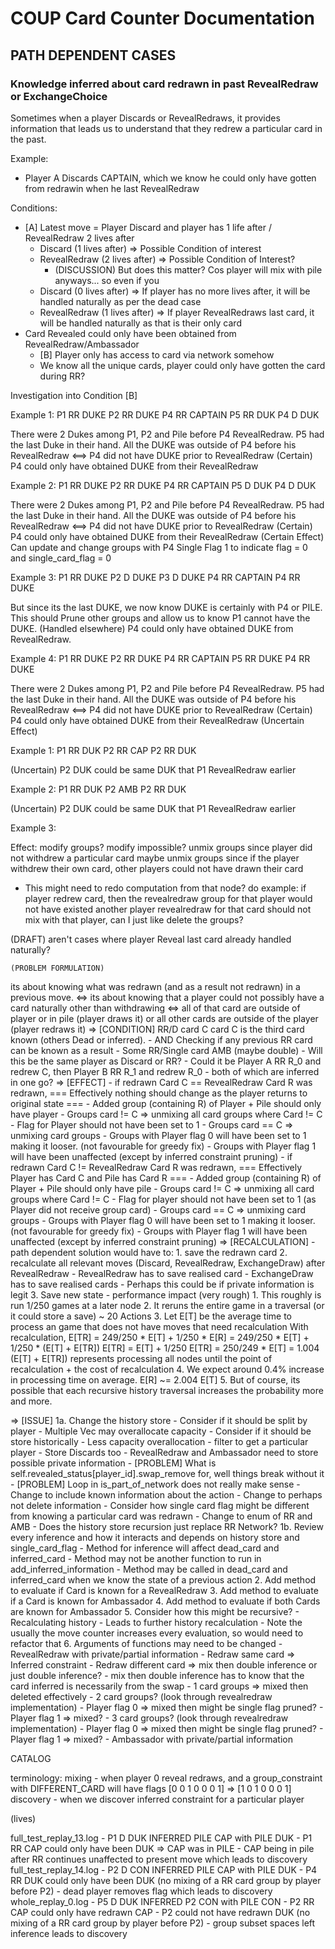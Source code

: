 # COUP Card Counter Documentation

## PATH DEPENDENT CASES 

### Knowledge inferred about card redrawn in past RevealRedraw or ExchangeChoice
Sometimes when a player Discards or RevealRedraws, it provides information that leads us to understand that they redrew a particular card in the past.

Example:
- Player A Discards CAPTAIN, which we know he could only have gotten from redrawin when he last RevealRedraw

Conditions:
- [A] Latest move = Player Discard and player has 1 life after / RevealRedraw 2 lives after
    - Discard (1 lives after) => Possible Condition of interest
    - RevealRedraw (2 lives after) => Possible Condition of Interest?
        - (DISCUSSION) But does this matter? Cos player will mix with pile anyways... so even if you
    - Discard (0 lives after) => If player has no more lives after, it will be handled naturally as per the dead case
    - RevealRedraw (1 lives after) => If player RevealRedraws last card, it will be handled naturally as that is their only card
- Card Revealed could only have been obtained from RevealRedraw/Ambassador
    - [B] Player only has access to card via network somehow
    - We know all the unique cards, player could only have gotten the card during RR?

Investigation into Condition [B]

Example 1:
P1 RR DUKE
P2 RR DUKE
P4 RR CAPTAIN
P5 RR DUK
P4 D DUK

There were 2 Dukes among P1, P2 and Pile before P4 RevealRedraw.
P5 had the last Duke in their hand.
All the DUKE was outside of P4 before his RevealRedraw <==> P4 did not have DUKE prior to RevealRedraw 
(Certain) P4 could only have obtained DUKE from their RevealRedraw

Example 2:
P1 RR DUKE
P2 RR DUKE
P4 RR CAPTAIN
P5 D DUK
P4 D DUK

There were 2 Dukes among P1, P2 and Pile before P4 RevealRedraw.
P5 had the last Duke in their hand.
All the DUKE was outside of P4 before his RevealRedraw <==> P4 did not have DUKE prior to RevealRedraw 
(Certain) P4 could only have obtained DUKE from their RevealRedraw
(Certain Effect) Can update and change groups with P4 Single Flag 1 to indicate flag = 0 and single_card_flag = 0

Example 3:
P1 RR DUKE
P2 D DUKE
P3 D DUKE
P4 RR CAPTAIN
P4 RR DUKE

But since its the last DUKE, we now know DUKE is certainly with P4 or PILE.
This should Prune other groups and allow us to know P1 cannot have the DUKE.
(Handled elsewhere) P4 could only have obtained DUKE from RevealRedraw.

Example 4:
P1 RR DUKE
P2 RR DUKE
P4 RR CAPTAIN
P5 RR DUKE
P4 RR DUKE

There were 2 Dukes among P1, P2 and Pile before P4 RevealRedraw.
P5 had the last Duke in their hand.
All the DUKE was outside of P4 before his RevealRedraw <==> P4 did not have DUKE prior to RevealRedraw 
(Certain) P4 could only have obtained DUKE from their RevealRedraw
(Uncertain Effect) 


Example 1:
P1 RR DUK
P2 RR CAP
P2 RR DUK

(Uncertain) P2 DUK could be same DUK that P1 RevealRedraw earlier

Example 2:
P1 RR DUK
P2 AMB
P2 RR DUK

(Uncertain) P2 DUK could be same DUK that P1 RevealRedraw earlier

Example 3:

Effect:
modify groups?
modify impossible?
unmix groups since player did not withdrew a particular card
maybe unmix groups since if the player withdrew their own card, other players could not have drawn their card
- This might need to redo computation from that node?
do example:
if player redrew card, then the revealredraw group for that player would not have existed
another player revealredraw for that card should not mix with that player, can I just like delete the groups?

(DRAFT)
aren't cases where player Reveal last card already handled naturally?

    (PROBLEM FORMULATION)
its about knowing what was redrawn (and as a result not redrawn) in a previous move.
<=> its about knowing that a player could not possibly have a card naturally other than withdrawing
<=> all of that card are outside of player or in pile (player draws it) or all other cards are outside of the player (player redraws it)
=> [CONDITION] RR/D card C card C is the third card known (others Dead or inferred).
    - AND Checking if any previous RR card can be known as a result
        - Some RR/Single card AMB (maybe double)
        - Will this be the same player as Discard or RR?
            - Could it be Player A RR R_0 and redrew C, then Player B RR R_1 and redrew R_0
                - both of which are inferred in one go?
=> [EFFECT] 
    - if redrawn Card C == RevealRedraw Card R was redrawn, 
        === Effectively nothing should change as the player returns to original state ===
        - Added group (containing R) of Player + Pile should only have player
        - Groups card != C => unmixing all card groups where Card != C
            - Flag for Player should not have been set to 1
        - Groups card == C => unmixing card groups 
            - Groups with Player flag 0 will have been set to 1 making it looser. (not favourable for greedy fix)
            - Groups with Player flag 1 will have been unaffected (except by inferred constraint pruning)
    - if redrawn Card C != RevealRedraw Card R was redrawn,
        === Effectively Player has Card C and Pile has Card R ===
        - Added group (containing R) of Player + Pile should only have pile
        - Groups card != C => unmixing all card groups where Card != C
            - Flag for player should not have been set to 1 (as Player did not receive group card)
        - Groups card == C => unmixing card groups 
            - Groups with Player flag 0 will have been set to 1 making it looser. (not favourable for greedy fix)
            - Groups with Player flag 1 will have been unaffected (except by inferred constraint pruning)
=> [RECALCULATION]
    - path dependent solution would have to:
        1. save the redrawn card
        2. recalculate all relevant moves (Discard, RevealRedraw, ExchangeDraw) after RevealRedraw
            - RevealRedraw has to save realised card
            - ExchangeDraw has to save realised cards
            - Perhaps this could be if private information is legit
        3. Save new state
    - performance impact (very rough)
        1. This roughly is run 1/250 games at a later node
        2. It reruns the entire game in a traversal (or it could store a save)
            ~ 20 Actions
        3. Let E[T] be the average time to process an game that does not have moves that need recalculation
            With recalculation,
            E[TR] = 249/250 * E[T] + 1/250 * E[R]
                  = 249/250 * E[T] + 1/250 * (E[T] + E[TR])
            E[TR] = E[T] + 1/250 E[TR]
                  = 250/249 * E[T]
                  = 1.004
            (E[T] + E[TR]) represents processing all nodes until the point of recalculation + the cost of recalculation
        4. We expect around 0.4% increase in processing time on average. E[R] ~= 2.004 E[T]
        5. But of course, its possible that each recursive history traversal increases the probability more and more.
             
=> [ISSUE]
    1a. Change the history store
        - Consider if it should be split by player
            - Multiple Vec may overallocate capacity
        - Consider if it should be store historically
            - Less capacity overallocation
            - filter to get a particular player
        - Store Discards too
        - RevealRedraw and Ambassador need to store possible private information
        - [PROBLEM] What is self.revealed_status[player_id].swap_remove for, well things break without it
        - [PROBLEM] Loop in is_part_of_network does not really make sense
            - Change to include known information about the action
            - Change to perhaps not delete information
            - Consider how single card flag might be different from knowing a particular card was redrawn
        - Change to enum of RR and AMB
        - Does the history store recursion just replace RR Network?
    1b. Review every inference and how it interacts and depends on history store and single_card_flag
        - Method for inference will affect dead_card and inferred_card
        - Method may not be another function to run in add_inferred_information
        - Method may be called in dead_card and inferred_card when we know the state of a previous action
    2. Add method to evaluate if Card is known for a RevealRedraw
    3. Add method to evaluate if a Card is known for Ambassador
    4. Add method to evaluate if both Cards are known for Ambassador
    5. Consider how this might be recursive?
        - Recalculating history
        - Leads to further history recalculation
        - Note the usually the move counter increases every evaluation, so would need to refactor that
    6. Arguments of functions may need to be changed
        - RevealRedraw with private/partial information
            - Redraw same card => Inferred constraint
            - Redraw different card => mix then double inference or just double inference?
                - mix then double inference has to know that the card inferred is necessarily from the swap
                    - 1 card groups => mixed then deleted effectively
                    - 2 card groups? (look through revealredraw implementation)
                        - Player flag 0 => mixed then might be single flag pruned?
                        - Player flag 1 => mixed?
                    - 3 card groups? (look through revealredraw implementation)
                        - Player flag 0 => mixed then might be single flag pruned?
                        - Player flag 1 => mixed?
        - Ambassador with private/partial information

CATALOG

terminology:
    mixing - when player 0 reveal redraws, and a group_constraint with DIFFERENT_CARD will have flags [0 0 1 0 0 0 1] => [1 0 1 0 0 0 1]
    discovery - when we discover inferred constraint for a particular player

(lives)

full_test_replay_13.log - P1 D DUK INFERRED PILE CAP with PILE DUK
    - P1 RR CAP could only have been DUK => CAP was in PILE
    - CAP being in pile after RR continues unaffected to present move which leads to discovery
full_test_replay_14.log - P2 D CON INFERRED PILE CAP with PILE DUK
    - P4 RR DUK could only have been DUK (no mixing of a RR card group by player before P2)
    - dead player removes flag which leads to discovery
whole_replay_0.log - P5 D DUK INFERRED P2 CON with PILE CON
    - P2 RR CAP could only have redrawn CAP
    - P2 could not have redrawn DUK (no mixing of a RR card group by player before P2)
    - group subset spaces left inference leads to discovery

